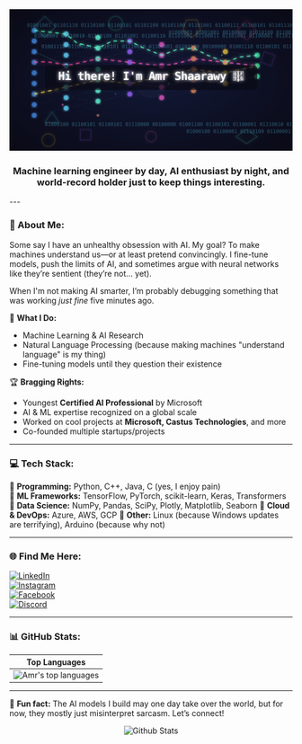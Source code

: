<img src="https://github.com/3mrology/3mrology/blob/main/readme_final.svg">
<h3 align="center">Machine learning engineer by day, AI enthusiast by night, and world-record holder just to keep things interesting.</h3>
---

### 🤖 About Me:
Some say I have an unhealthy obsession with AI. My goal? To make machines understand us—or at least pretend convincingly. I fine-tune models, push the limits of AI, and sometimes argue with neural networks like they’re sentient (they’re not… yet). 

When I'm not making AI smarter, I’m probably debugging something that was working *just fine* five minutes ago.

📍 **What I Do:**  
* Machine Learning & AI Research  
* Natural Language Processing (because making machines "understand language" is my thing)    
* Fine-tuning models until they question their existence  

🏆 **Bragging Rights:**  
* Youngest **Certified AI Professional** by Microsoft  
* AI & ML expertise recognized on a global scale  
* Worked on cool projects at **Microsoft, Castus Technologies**, and more  
* Co-founded multiple startups/projects

---

### 💻 Tech Stack:
🔹 **Programming:** Python, C++, Java, C (yes, I enjoy pain)  
🔹 **ML Frameworks:** TensorFlow, PyTorch, scikit-learn, Keras, Transformers
🔹 **Data Science:** NumPy, Pandas, SciPy, Plotly, Matplotlib, Seaborn
🔹 **Cloud & DevOps:** Azure, AWS, GCP 
🔹 **Other:** Linux (because Windows updates are terrifying), Arduino (because why not)

---

### 🌐 Find Me Here:
[![LinkedIn](https://img.shields.io/badge/LinkedIn-%230077B5.svg?logo=linkedin&logoColor=white)](https://linkedin.com/in/amrosharawwy)  
[![Instagram](https://img.shields.io/badge/Instagram-%23E4405F.svg?logo=Instagram&logoColor=white)](https://instagram.com/3mrology)  
[![Facebook](https://img.shields.io/badge/Facebook-%231877F2.svg?logo=Facebook&logoColor=white)](https://facebook.com/3mrology)  
[![Discord](https://img.shields.io/badge/Discord-%237289DA.svg?logo=discord&logoColor=white)](https://discord.gg/Morph#5649)

---

### 📊 GitHub Stats:
| Top Languages |  
| ------------- |  
| ![Amr's top languages](https://github-readme-stats.vercel.app/api/top-langs/?username=3mrology&show_icons=true&title_color=f6c32c&icon_color=f6c32c&text_color=9f9f9f&bg_color=151515&count_private=true&layout=compact) |

---

🚀 **Fun fact:** The AI models I build may one day take over the world, but for now, they mostly just misinterpret sarcasm. Let’s connect!

<p align="center">
        <img src="https://raw.githubusercontent.com/mayhemantt/mayhemantt/Update/svg/Bottom.svg" alt="Github Stats" />
</p>
